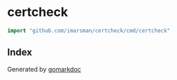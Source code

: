 <!-- Code generated by gomarkdoc. DO NOT EDIT -->

# certcheck

```go
import "github.com/imarsman/certcheck/cmd/certcheck"
```

## Index





Generated by [gomarkdoc](<https://github.com/princjef/gomarkdoc>)

